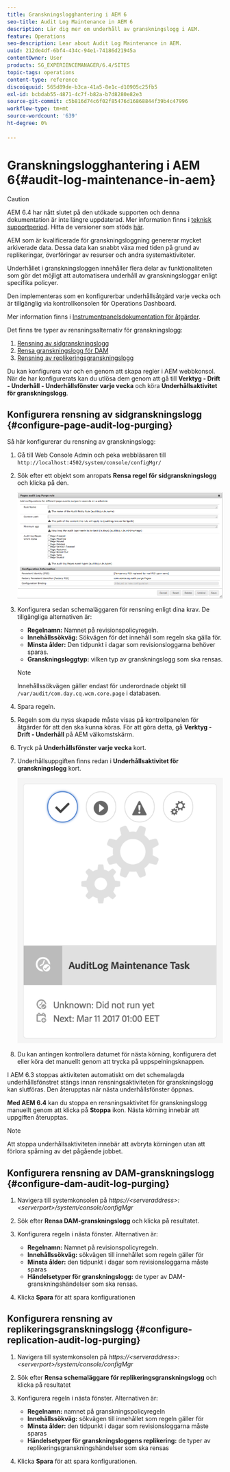 ```yaml
---
title: Granskningslogghantering i AEM 6
seo-title: Audit Log Maintenance in AEM 6
description: Lär dig mer om underhåll av granskningslogg i AEM.
feature: Operations
seo-description: Lear about Audit Log Maintenance in AEM.
uuid: 212de4df-6bf4-434c-94e1-74186d21945a
contentOwner: User
products: SG_EXPERIENCEMANAGER/6.4/SITES
topic-tags: operations
content-type: reference
discoiquuid: 565d89de-b3ca-41a5-8e1c-d10905c25fb5
exl-id: bcbdab55-4871-4c7f-b82a-b7d8280e82e3
source-git-commit: c5b816d74c6f02f85476d16868844f39b4c47996
workflow-type: tm+mt
source-wordcount: '639'
ht-degree: 0%

---
```


# Granskningslogghantering i AEM 6{#audit-log-maintenance-in-aem}

>[!CAUTION]
>
>AEM 6.4 har nått slutet på den utökade supporten och denna dokumentation är inte längre uppdaterad. Mer information finns i [teknisk supportperiod](https://helpx.adobe.com/support/programs/eol-matrix.html). Hitta de versioner som stöds [här](https://experienceleague.adobe.com/docs/).

AEM som är kvalificerade för granskningsloggning genererar mycket arkiverade data. Dessa data kan snabbt växa med tiden på grund av replikeringar, överföringar av resurser och andra systemaktiviteter.

Underhållet i granskningsloggen innehåller flera delar av funktionaliteten som gör det möjligt att automatisera underhåll av granskningsloggar enligt specifika policyer.

Den implementeras som en konfigurerbar underhållsåtgärd varje vecka och är tillgänglig via kontrollkonsolen för Operations Dashboard.

Mer information finns i [Instrumentpanelsdokumentation för åtgärder](/help/sites-administering/operations-dashboard.md).

Det finns tre typer av rensningsalternativ för granskningslogg:

1. [Rensning av sidgranskningslogg](/help/sites-administering/operations-audit-log.md#configure-page-audit-log-purging)
1. [Rensa granskningslogg för DAM](/help/sites-administering/operations-audit-log.md#configure-dam-audit-log-purging)
1. [Rensning av replikeringsgranskningslogg](/help/sites-administering/operations-audit-log.md#configure-replication-audit-log-purging)

Du kan konfigurera var och en genom att skapa regler i AEM webbkonsol. När de har konfigurerats kan du utlösa dem genom att gå till **Verktyg - Drift - Underhåll - Underhållsfönster varje vecka** och köra **Underhållsaktivitet för granskningslogg**.

## Konfigurera rensning av sidgranskningslogg {#configure-page-audit-log-purging}

Så här konfigurerar du rensning av granskningslogg:

1. Gå till Web Console Admin och peka webbläsaren till `http://localhost:4502/system/console/configMgr/`

1. Sök efter ett objekt som anropats **Rensa regel för sidgranskningslogg** och klicka på den.

   ![chlimage_1-365](assets/chlimage_1-365.png)

1. Konfigurera sedan schemaläggaren för rensning enligt dina krav. De tillgängliga alternativen är:

   * **Regelnamn:** Namnet på revisionspolicyregeln.
   * **Innehållssökväg:** Sökvägen för det innehåll som regeln ska gälla för.
   * **Minsta ålder:** Den tidpunkt i dagar som revisionsloggarna behöver sparas.
   * **Granskningsloggtyp:** vilken typ av granskningslogg som ska rensas.

   >[!NOTE]
   >
   >Innehållssökvägen gäller endast för underordnade objekt till `/var/audit/com.day.cq.wcm.core.page` i databasen.

1. Spara regeln.
1. Regeln som du nyss skapade måste visas på kontrollpanelen för åtgärder för att den ska kunna köras. För att göra detta, gå **Verktyg - Drift - Underhåll** på AEM välkomstskärm.

1. Tryck på **Underhållsfönster varje vecka** kort.

1. Underhållsuppgiften finns redan i **Underhållsaktivitet för granskningslogg** kort.

   ![chlimage_1-366](assets/chlimage_1-366.png)

1. Du kan antingen kontrollera datumet för nästa körning, konfigurera det eller köra det manuellt genom att trycka på uppspelningsknappen.

I AEM 6.3 stoppas aktiviteten automatiskt om det schemalagda underhållsfönstret stängs innan rensningsaktiviteten för granskningslogg kan slutföras. Den återupptas när nästa underhållsfönster öppnas.

**Med AEM 6.4** kan du stoppa en rensningsaktivitet för granskningslogg manuellt genom att klicka på **Stoppa** ikon. Nästa körning innebär att uppgiften återupptas.

>[!NOTE]
>
>Att stoppa underhållsaktiviteten innebär att avbryta körningen utan att förlora spårning av det pågående jobbet.

## Konfigurera rensning av DAM-granskningslogg {#configure-dam-audit-log-purging}

1. Navigera till systemkonsolen på *https://&lt;serveraddress>:&lt;serverport>/system/console/configMgr*
1. Sök efter **Rensa DAM-granskningslogg** och klicka på resultatet.
1. Konfigurera regeln i nästa fönster. Alternativen är:

   * **Regelnamn:** Namnet på revisionspolicyregeln.
   * **Innehållssökväg:** sökvägen till innehållet som regeln gäller för
   * **Minsta ålder:** den tidpunkt i dagar som revisionsloggarna måste sparas
   * **Händelsetyper för granskningslogg:** de typer av DAM-granskningshändelser som ska rensas.

1. Klicka **Spara** för att spara konfigurationen

## Konfigurera rensning av replikeringsgranskningslogg  {#configure-replication-audit-log-purging}

1. Navigera till systemkonsolen på *https://&lt;serveraddress>:&lt;serverport>/system/console/configMgr*
1. Sök efter **Rensa schemaläggare för replikeringsgranskningslogg** och klicka på resultatet
1. Konfigurera regeln i nästa fönster. Alternativen är:

   * **Regelnamn:** namnet på granskningspolicyregeln
   * **Innehållssökväg:** sökvägen till innehållet som regeln gäller för
   * **Minsta ålder:** den tidpunkt i dagar som revisionsloggarna måste sparas
   * **Händelsetyper för granskningsloggens replikering:** de typer av replikeringsgranskningshändelser som ska rensas

1. Klicka **Spara** för att spara konfigurationen.
